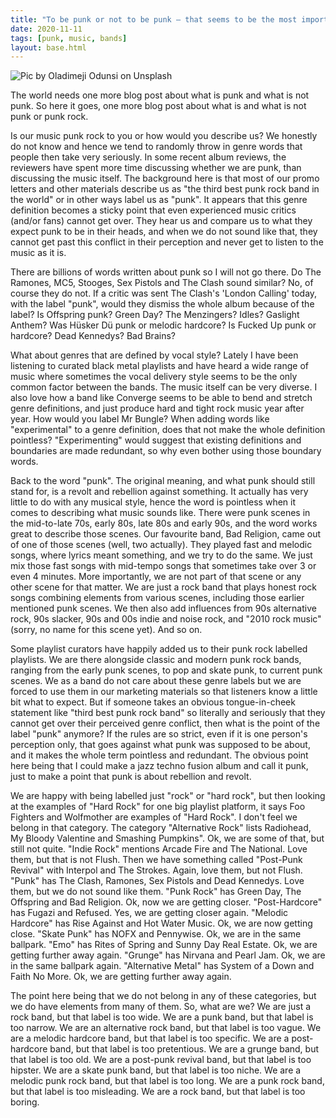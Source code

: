 ```yaml
---
title: "To be punk or not to be punk – that seems to be the most important question"
date: 2020-11-11
tags: [punk, music, bands]
layout: base.html
---
```


![Pic by Oladimeji Odunsi on Unsplash](../assets/images/oladimeji-odunsi-unsplash.jpg)

The world needs one more blog post about what is punk and what is not punk. So here it goes, one more blog post about what is and what is not punk or punk rock.

Is our music punk rock to you or how would you describe us? We honestly do not know and hence we tend to randomly throw in genre words that people then take very seriously. In some recent album reviews, the reviewers have spent more time discussing whether we are punk, than discussing the music itself. The background here is that most of our promo letters and other materials describe us as "the third best punk rock band in the world" or in other ways label us as "punk". It appears that this genre definition becomes a sticky point that even experienced music critics (and/or fans) cannot get over. They hear us and compare us to what they expect punk to be in their heads, and when we do not sound like that, they cannot get past this conflict in their perception and never get to listen to the music as it is.

There are billions of words written about punk so I will not go there. Do The Ramones, MC5, Stooges, Sex Pistols and The Clash sound similar? No, of course they do not. If a critic was sent The Clash's 'London Calling' today, with the label "punk", would they dismiss the whole album because of the label? Is Offspring punk? Green Day? The Menzingers? Idles? Gaslight Anthem? Was Hüsker Dü punk or melodic hardcore? Is Fucked Up punk or hardcore? Dead Kennedys? Bad Brains?

What about genres that are defined by vocal style? Lately I have been listening to curated black metal playlists and have heard a wide range of music where sometimes the vocal delivery style seems to be the only common factor between the bands. The music itself can be very diverse. I also love how a band like Converge seems to be able to bend and stretch genre definitions, and just produce hard and tight rock music year after year. How would you label Mr Bungle? When adding words like "experimental" to a genre definition, does that not make the whole definition pointless? "Experimenting" would suggest that existing definitions and boundaries are made redundant, so why even bother using those boundary words.

Back to the word "punk". The original meaning, and what punk should still stand for, is a revolt and rebellion against something. It actually has very little to do with any musical style, hence the word is pointless when it comes to describing what music sounds like. There were punk scenes in the mid-to-late 70s, early 80s, late 80s and early 90s, and the word works great to describe those scenes. Our favourite band, Bad Religion, came out of one of those scenes (well, two actually). They played fast and melodic songs, where lyrics meant something, and we try to do the same. We just mix those fast songs with mid-tempo songs that sometimes take over 3 or even 4 minutes. More importantly, we are not part of that scene or any other scene for that matter. We are just a rock band that plays honest rock songs combining elements from various scenes, including those earlier mentioned punk scenes. We then also add influences from 90s alternative rock, 90s slacker, 90s and 00s indie and noise rock, and "2010 rock music" (sorry, no name for this scene yet). And so on.

Some playlist curators have happily added us to their punk rock labelled playlists. We are there alongside classic and modern punk rock bands, ranging from the early punk scenes, to pop and skate punk, to current punk scenes. We as a band do not care about these genre labels but we are forced to use them in our marketing materials so that listeners know a little bit what to expect. But if someone takes an obvious tongue-in-cheek statement like "third best punk rock band" so literally and seriously that they cannot get over their perceived genre conflict, then what is the point of the label "punk" anymore? If the rules are so strict, even if it is one person's perception only, that goes against what punk was supposed to be about, and it makes the whole term pointless and redundant. The obvious point here being that I could make a jazz techno fusion album and call it punk, just to make a point that punk is about rebellion and revolt.

We are happy with being labelled just "rock" or "hard rock", but then looking at the examples of "Hard Rock" for one big playlist platform, it says Foo Fighters and Wolfmother are examples of "Hard Rock". I don't feel we belong in that category. The category "Alternative Rock" lists Radiohead, My Bloody Valentine and Smashing Pumpkins". Ok, we are some of that, but still not quite. "Indie Rock" mentions Arcade Fire and The National. Love them, but that is not Flush. Then we have something called "Post-Punk Revival" with Interpol and The Strokes. Again, love them, but not Flush. "Punk" has The Clash, Ramones, Sex Pistols and Dead Kennedys. Love them, but we do not sound like them. "Punk Rock" has Green Day, The Offspring and Bad Religion. Ok, now we are getting closer. "Post-Hardcore" has Fugazi and Refused. Yes, we are getting closer again. "Melodic Hardcore" has Rise Against and Hot Water Music. Ok, we are now getting close. "Skate Punk" has NOFX and Pennywise. Ok, we are in the same ballpark. "Emo" has Rites of Spring and Sunny Day Real Estate. Ok, we are getting further away again. "Grunge" has Nirvana and Pearl Jam. Ok, we are in the same ballpark again. "Alternative Metal" has System of a Down and Faith No More. Ok, we are getting further away again.

The point here being that we do not belong in any of these categories, but we do have elements from many of them. So, what are we? We are just a rock band, but that label is too wide. We are a punk band, but that label is too narrow. We are an alternative rock band, but that label is too vague. We are a melodic hardcore band, but that label is too specific. We are a post-hardcore band, but that label is too pretentious. We are a grunge band, but that label is too old. We are a post-punk revival band, but that label is too hipster. We are a skate punk band, but that label is too niche. We are a melodic punk rock band, but that label is too long. We are a punk rock band, but that label is too misleading. We are a rock band, but that label is too boring.
